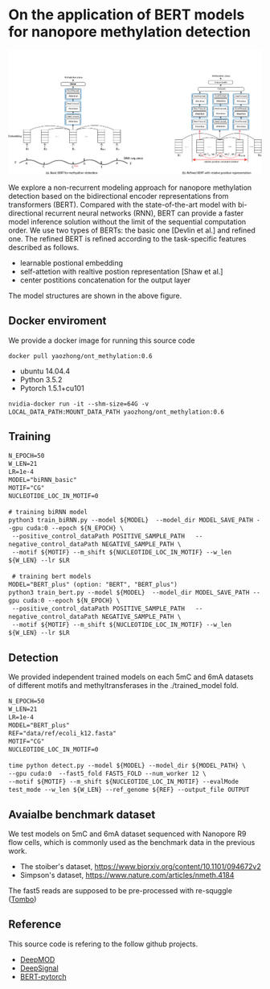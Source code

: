 # On the application of BERT models for nanopore methylation detection

![](figures/BERT_model_refined.png)

We explore a non-recurrent modeling approach for nanopore methylation detection based on the bidirectional encoder representations from transformers (BERT).
Compared with the state-of-the-art model with bi-directional recurrent neural networks (RNN), BERT can provide a faster model inference solution without the limit of
the sequential computation order.
We use two types of BERTs: the basic one [Devlin et al.] and refined one.
The refined BERT is refined according to the task-specific features described as follows.

- learnable postional embedding
- self-attetion with realtive postion representation [Shaw et al.]
- center postitions concatenation for the output layer

The model structures are shown in the above figure. 

## Docker enviroment
We provide a docker image for running this source code
```
docker pull yaozhong/ont_methylation:0.6
```
* ubuntu 14.04.4
* Python 3.5.2
* Pytorch 1.5.1+cu101
```
nvidia-docker run -it --shm-size=64G -v LOCAL_DATA_PATH:MOUNT_DATA_PATH yaozhong/ont_methylation:0.6
```

## Training
```
N_EPOCH=50
W_LEN=21
LR=1e-4
MODEL="biRNN_basic"
MOTIF="CG"
NUCLEOTIDE_LOC_IN_MOTIF=0

# training biRNN model
python3 train_biRNN.py --model ${MODEL}  --model_dir MODEL_SAVE_PATH --gpu cuda:0 --epoch ${N_EPOCH} \
 --positive_control_dataPath POSITIVE_SAMPLE_PATH   --negative_control_dataPath NEGATIVE_SAMPLE_PATH \
 --motif ${MOTIF} --m_shift ${NUCLEOTIDE_LOC_IN_MOTIF} --w_len ${W_LEN} --lr $LR 

 # training bert models
MODEL="BERT_plus" (option: "BERT", "BERT_plus")
python3 train_bert.py --model ${MODEL}  --model_dir MODEL_SAVE_PATH --gpu cuda:0 --epoch ${N_EPOCH} \
 --positive_control_dataPath POSITIVE_SAMPLE_PATH   --negative_control_dataPath NEGATIVE_SAMPLE_PATH \
 --motif ${MOTIF} --m_shift ${NUCLEOTIDE_LOC_IN_MOTIF} --w_len ${W_LEN} --lr $LR 
```

## Detection

We provided independent trained models on each 5mC and 6mA datasets of different motifs and methyltransferases in the ./trained_model fold.

```
N_EPOCH=50
W_LEN=21
LR=1e-4
MODEL="BERT_plus" 
REF="data/ref/ecoli_k12.fasta"
MOTIF="CG"
NUCLEOTIDE_LOC_IN_MOTIF=0

time python detect.py --model ${MODEL} --model_dir ${MODEL_PATH} \
--gpu cuda:0  --fast5_fold FAST5_FOLD --num_worker 12 \
--motif ${MOTIF} --m_shift ${NUCLEOTIDE_LOC_IN_MOTIF} --evalMode test_mode --w_len ${W_LEN} --ref_genome ${REF} --output_file OUTPUT
```

## Avaialbe benchmark dataset

We test models on 5mC and 6mA dataset sequenced with Nanopore R9 flow cells, 
which is commonly used as the benchmark data in the previous work.

- The stoiber's dataset, https://www.biorxiv.org/content/10.1101/094672v2
- Simpson's dataset, https://www.nature.com/articles/nmeth.4184

The fast5 reads are supposed to be pre-processed with re-squggle ([Tombo](https://github.com/nanoporetech/tombo)) 


## Reference
This source code is refering to the follow github projects. 
- [DeepMOD](https://github.com/WGLab/DeepMod)
- [DeepSignal](https://github.com/bioinfomaticsCSU/deepsignal)
- [BERT-pytorch](https://github.com/codertimo/BERT-pytorch)



